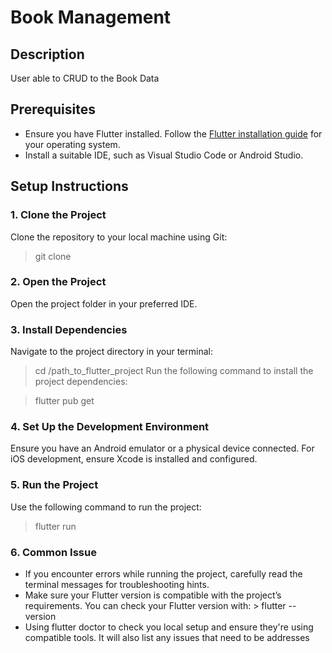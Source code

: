 # Book Management
## Description

User able to CRUD to the Book Data

## Prerequisites

- Ensure you have Flutter installed. Follow the [Flutter installation guide](https://flutter.dev/docs/get-started/install) for your operating system.
- Install a suitable IDE, such as Visual Studio Code or Android Studio.

## Setup Instructions

### 1. Clone the Project

Clone the repository to your local machine using Git:

> git clone <repository-url>

### 2. Open the Project
Open the project folder in your preferred IDE.

### 3. Install Dependencies
Navigate to the project directory in your terminal:

> cd /path_to_flutter_project
> Run the following command to install the project dependencies:

> flutter pub get

### 4. Set Up the Development Environment
Ensure you have an Android emulator or a physical device connected.
For iOS development, ensure Xcode is installed and configured.

### 5. Run the Project
Use the following command to run the project:
> flutter run

### 6. Common Issue
- If you encounter errors while running the project, carefully read the terminal messages for troubleshooting hints.
- Make sure your Flutter version is compatible with the project’s requirements. You can check your Flutter version with: > flutter --version
- Using flutter doctor to check you local setup and ensure they're using compatible tools. It will also list any issues that need to be addresses

